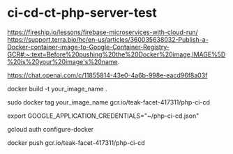 # ci-cd-ct-php-server-test

https://fireship.io/lessons/firebase-microservices-with-cloud-run/
https://support.terra.bio/hc/en-us/articles/360035638032-Publish-a-Docker-container-image-to-Google-Container-Registry-GCR#:~:text=Before%20pushing%20the%20Docker%20image,IMAGE%5D%20is%20your%20image's%20name.

https://chat.openai.com/c/11855814-43e0-4a6b-998e-eacd96f8a03f


docker build -t your_image_name .

sudo docker tag your_image_name gcr.io/teak-facet-417311/php-ci-cd



export GOOGLE_APPLICATION_CREDENTIALS="~/php-ci-cd.json"

gcloud auth configure-docker



docker push gcr.io/teak-facet-417311/php-ci-cd